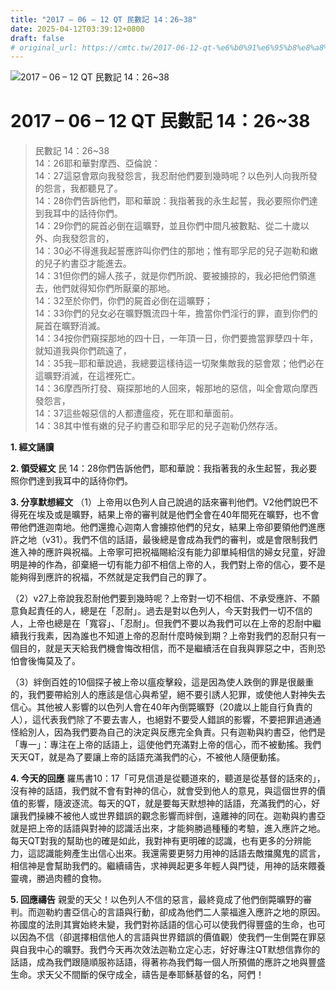 ```yaml
---
title: "2017 – 06 – 12 QT 民數記 14：26~38"
date: 2025-04-12T03:39:12+0800
draft: false
# original_url: https://cmtc.tw/2017-06-12-qt-%e6%b0%91%e6%95%b8%e8%a8%98-14%ef%bc%9a2638
---
```


![2017 – 06 – 12 QT 民數記 14：26\~38](/images/qt.jpg   "2017 – 06 – 12 QT 民數記 14：26\~38")

# 2017 – 06 – 12 QT 民數記 14：26\~38

> 民數記 14：26\~38  
> 14：26耶和華對摩西、亞倫說：  
> 14：27這惡會眾向我發怨言，我忍耐他們要到幾時呢？以色列人向我所發的怨言，我都聽見了。  
> 14：28你們告訴他們，耶和華說：我指著我的永生起誓，我必要照你們達到我耳中的話待你們。  
> 14：29你們的屍首必倒在這曠野，並且你們中間凡被數點、從二十歲以外、向我發怨言的，  
> 14：30必不得進我起誓應許叫你們住的那地；惟有耶孚尼的兒子迦勒和嫩的兒子約書亞才能進去。  
> 14：31但你們的婦人孩子，就是你們所說、要被擄掠的，我必把他們領進去，他們就得知你們所厭棄的那地。  
> 14：32至於你們，你們的屍首必倒在這曠野；  
> 14：33你們的兒女必在曠野飄流四十年，擔當你們淫行的罪，直到你們的屍首在曠野消滅。  
> 14：34按你們窺探那地的四十日，一年頂一日，你們要擔當罪孽四十年，就知道我與你們疏遠了，  
> 14：35我─耶和華說過，我總要這樣待這一切聚集敵我的惡會眾；他們必在這曠野消滅，在這裡死亡。  
> 14：36摩西所打發、窺探那地的人回來，報那地的惡信，叫全會眾向摩西發怨言，  
> 14：37這些報惡信的人都遭瘟疫，死在耶和華面前。  
> 14：38其中惟有嫩的兒子約書亞和耶孚尼的兒子迦勒仍然存活。

**1. 經文誦讀**

**2. 領受經文**
民 14：28你們告訴他們，耶和華說：我指著我的永生起誓，我必要照你們達到我耳中的話待你們。

**3. 分享默想經文**
（1）上帝用以色列人自己說過的話來審判他們。V2他們說巴不得死在埃及或是曠野，結果上帝的審判就是他們全會在40年間死在曠野，也不會帶他們進迦南地。他們還擔心迦南人會擄掠他們的兒女，結果上帝卻要領他們進應許之地（v31）。我們不信的話語，最後總是會成為我們的審判，或是會限制我們進入神的應許與祝福。上帝寧可把祝福賜給沒有能力卻單純相信的婦女兒童，好證明是神的作為，卻棄絕一切有能力卻不相信上帝的人，我們對上帝的信心，要不是能夠得到應許的祝福，不然就是定我們自己的罪了。

（2）v27上帝說我忍耐他們要到幾時呢？上帝對一切不相信、不承受應許、不願意負起責任的人，總是在「忍耐」。過去是對以色列人，今天對我們一切不信的人，上帝也總是在「寬容」、「忍耐」。但我們不要以為我們可以在上帝的忍耐中繼續我行我素，因為誰也不知道上帝的忍耐什麼時候到期？上帝對我們的忍耐只有一個目的，就是天天給我們機會悔改相信，而不是繼續活在自我與罪惡之中，否則恐怕會後悔莫及了。

（3）絆倒百姓的10個探子被上帝以瘟疫擊殺，這是因為使人跌倒的罪是很嚴重的，我們要帶給別人的應該是信心與希望，絕不要引誘人犯罪，或使他人對神失去信心。其他被人影響的以色列人會在40年內倒斃曠野（20歲以上能自行負責的人），這代表我們除了不要去害人，也絕對不要受人錯誤的影響，不要把罪過通通怪給別人，因為我們要為自己的決定與反應完全負責。只有迦勒與約書亞，他們是「專一」：專注在上帝的話語上，這使他們充滿對上帝的信心，而不被動搖。我們天天QT，就是為了要讓上帝的話語充滿我們的心，不被他人隨便動搖。

**4. 今天的回應**
羅馬書10：17「可見信道是從聽道來的，聽道是從基督的話來的」，沒有神的話語，我們就不會有對神的信心，就會受到他人的意見，與這個世界的價值的影響，隨波逐流。每天的QT，就是要每天默想神的話語，充滿我們的心，好讓我們操練不被他人或世界錯誤的觀念影響而絆倒，遠離神的同在。迦勒與約書亞就是把上帝的話語與對神的認識活出來，才能夠勝過種種的考驗，進入應許之地。每天QT對我的幫助也的確是如此，我對神有更明確的認識，也有更多的分辨能力，這認識能夠產生出信心出來。我還需要更努力用神的話語去敵擋魔鬼的謊言，相信神是會幫助我們的。繼續禱告，求神興起更多年輕人與門徒，用神的話來餵養靈魂，勝過肉體的食物。

**5. 回應禱告**
親愛的天父！以色列人不信的惡言，最終竟成了他們倒斃曠野的審判。而迦勒約書亞信心的言語與行動，卻成為他們二人蒙福進入應許之地的原因。祢國度的法則其實始終未變，我們對祢話語的信心可以使我們得豐盛的生命，也可以因為不信（卻選擇相信他人的言語與世界錯誤的價值觀）使我們一生倒斃在罪惡與自我中心的曠野。我們今天再次效法迦勒立定心志，好好專注QT默想信靠你的話語，成為我們跟隨順服祢話語，得著祢為我們每一個人所預備的應許之地與豐盛生命。求天父不間斷的保守成全，禱告是奉耶穌基督的名，阿們！
